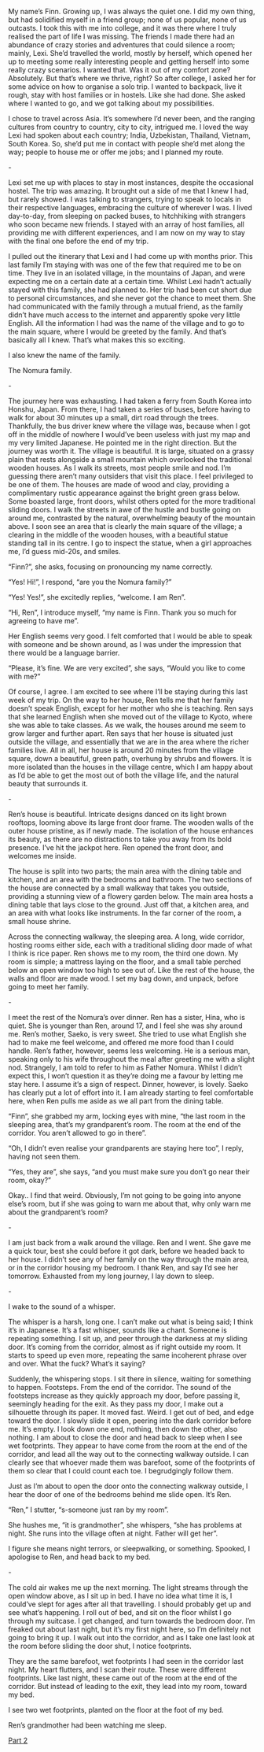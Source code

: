  My name’s Finn. Growing up, I was always the quiet one. I did my own thing, but had solidified myself in a friend group; none of us popular, none of us outcasts. I took this with me into college, and it was there where I truly realised the part of life I was missing. The friends I made there had an abundance of crazy stories and adventures that could silence a room; mainly, Lexi. She’d travelled the world, mostly by herself, which opened her up to meeting some really interesting people and getting herself into some really crazy scenarios. I wanted that. Was it out of my comfort zone? Absolutely. But that’s where we thrive, right? So after college, I asked her for some advice on how to organise a solo trip. I wanted to backpack, live it rough, stay with host families or in hostels. Like she had done. She asked where I wanted to go, and we got talking about my possibilities.

I chose to travel across Asia. It’s somewhere I’d never been, and the ranging cultures from country to country, city to city, intrigued me. I loved the way Lexi had spoken about each country; India, Uzbekistan, Thailand, Vietnam, South Korea. So, she’d put me in contact with people she’d met along the way; people to house me or offer me jobs; and I planned my route. 

\-

Lexi set me up with places to stay in most instances, despite the occasional hostel. The trip was amazing. It brought out a side of me that I knew I had, but rarely showed. I was talking to strangers, trying to speak to locals in their respective languages, embracing the culture of wherever I was. I lived day-to-day, from sleeping on packed buses, to hitchhiking with strangers who soon became new friends. I stayed with an array of host families, all providing me with different experiences, and I am now on my way to stay with the final one before the end of my trip. 

I pulled out the itinerary that Lexi and I had come up with months prior. This last family I’m staying with was one of the few that required me to be on time. They live in an isolated village, in the mountains of Japan, and were expecting me on a certain date at a certain time. Whilst Lexi hadn’t actually stayed with this family, she had planned to. Her trip had been cut short due to personal circumstances, and she never got the chance to meet them. She had communicated with the family through a mutual friend, as the family didn’t have much access to the internet and apparently spoke very little English. All the information I had was the name of the village and to go to the main square, where I would be greeted by the family. And that’s basically all I knew. That’s what makes this so exciting. 

I also knew the name of the family.

The Nomura family.

\-

The journey here was exhausting. I had taken a ferry from South Korea into Honshu, Japan. From there, I had taken a series of buses, before having to walk for about 30 minutes up a small, dirt road through the trees. Thankfully, the bus driver knew where the village was, because when I got off in the middle of nowhere I would’ve been useless with just my map and my very limited Japanese. He pointed me in the right direction. But the journey was worth it. The village is beautiful. It is large, situated on a grassy plain that rests alongside a small mountain which overlooked the traditional wooden houses. As I walk its streets, most people smile and nod. I’m guessing there aren’t many outsiders that visit this place. I feel privileged to be one of them. The houses are made of wood and clay, providing a complimentary rustic appearance against the bright green grass below. Some boasted large, front doors, whilst others opted for the more traditional sliding doors. I walk the streets in awe of the hustle and bustle going on around me, contrasted by the natural, overwhelming beauty of the mountain above. I soon see an area that is clearly the main square of the village; a clearing in the middle of the wooden houses, with a beautiful statue standing tall in its centre. I go to inspect the statue, when a girl approaches me, I’d guess mid-20s, and smiles.

“Finn?”, she asks, focusing on pronouncing my name correctly.

“Yes! Hi!”, I respond, “are you the Nomura family?”

“Yes! Yes!”, she excitedly replies, “welcome. I am Ren”.

“Hi, Ren”, I introduce myself, “my name is Finn. Thank you so much for agreeing to have me”. 

Her English seems very good. I felt comforted that I would be able to speak with someone and be shown around, as I was under the impression that there would be a language barrier.

“Please, it’s fine. We are very excited”, she says, “Would you like to come with me?”

Of course, I agree. I am excited to see where I’ll be staying during this last week of my trip. On the way to her house, Ren tells me that her family doesn’t speak English, except for her mother who she is teaching. Ren says that she learned English when she moved out of the village to Kyoto, where she was able to take classes. As we walk, the houses around me seem to grow larger and further apart. Ren says that her house is situated just outside the village, and essentially that we are in the area where the richer families live. All in all, her house is around 20 minutes from the village square, down a beautiful, green path, overhung by shrubs and flowers. It is more isolated than the houses in the village centre, which I am happy about as I’d be able to get the most out of both the village life, and the natural beauty that surrounds it.

\-

Ren’s house is beautiful. Intricate designs danced on its light brown rooftops, looming above its large front door frame. The wooden walls of the outer house pristine, as if newly made. The isolation of the house enhances its beauty, as there are no distractions to take you away from its bold presence. I’ve hit the jackpot here. Ren opened the front door, and welcomes me inside.

The house is split into two parts; the main area with the dining table and kitchen, and an area with the bedrooms and bathroom. The two sections of the house are connected by a small walkway that takes you outside, providing a stunning view of a flowery garden below. The main area hosts a dining table that lays close to the ground. Just off that, a kitchen area, and an area with what looks like instruments. In the far corner of the room, a small house shrine. 

Across the connecting walkway, the sleeping area. A long, wide corridor, hosting rooms either side, each with a traditional sliding door made of what I think is rice paper. Ren shows me to my room, the third one down. My room is simple; a mattress laying on the floor, and a small table perched below an open window too high to see out of. Like the rest of the house, the walls and floor are made wood. I set my bag down, and unpack, before going to meet her family.

\-

I meet the rest of the Nomura’s over dinner. Ren has a sister, Hina, who is quiet. She is younger than Ren, around 17, and I feel she was shy around me. Ren’s mother, Saeko, is very sweet. She tried to use what English she had to make me feel welcome, and offered me more food than I could handle. Ren’s father, however, seems less welcoming. He is a serious man, speaking only to his wife throughout the meal after greeting me with a slight nod. Strangely, I am told to refer to him as Father Nomura. Whilst I didn’t expect this, I won’t question it as they’re doing me a favour by letting me stay here. I assume it’s a sign of respect. Dinner, however, is lovely. Saeko has clearly put a lot of effort into it. I am already starting to feel comfortable here, when Ren pulls me aside as we all part from the dining table.

“Finn”, she grabbed my arm, locking eyes with mine, “the last room in the sleeping area, that’s my grandparent’s room. The room at the end of the corridor. You aren’t allowed to go in there”.

“Oh, I didn’t even realise your grandparents are staying here too”, I reply, having not seen them.

“Yes, they are”, she says, “and you must make sure you don’t go near their room, okay?”

Okay.. I find that weird. Obviously, I’m not going to be going into anyone else’s room, but if she was going to warn me about that, why only warn me about the grandparent’s room?  

\-

I am just back from a walk around the village. Ren and I went. She gave me a quick tour, best she could before it got dark, before we headed back to her house. I didn’t see any of her family on the way through the main area, or in the corridor housing my bedroom. I thank Ren, and say I’d see her tomorrow. Exhausted from my long journey, I lay down to sleep.

\-

I wake to the sound of a whisper.

The whisper is a harsh, long one. I can’t make out what is being said; I think it’s in Japanese. It’s a fast whisper, sounds like a chant. Someone is repeating something. I sit up, and peer through the darkness at my sliding door. It’s coming from the corridor, almost as if right outside my room. It starts to speed up even more, repeating the same incoherent phrase over and over. What the fuck? What’s it saying?

Suddenly, the whispering stops. I sit there in silence, waiting for something to happen. Footsteps. From the end of the corridor. The sound of the footsteps increase as they quickly approach my door, before passing it, seemingly heading for the exit. As they pass my door, I make out a silhouette through its paper. It moved fast. Weird. I get out of bed, and edge toward the door. I slowly slide it open, peering into the dark corridor before me. It’s empty. I look down one end, nothing, then down the other, also nothing. I am about to close the door and head back to sleep when I see wet footprints. They appear to have come from the room at the end of the corridor, and lead all the way out to the connecting walkway outside. I can clearly see that whoever made them was barefoot, some of the footprints of them so clear that I could count each toe. I begrudgingly follow them. 

Just as I’m about to open the door onto the connecting walkway outside, I hear the door of one of the bedrooms behind me slide open. It’s Ren. 

“Ren,” I stutter, “s-someone just ran by my room”.

She hushes me, “it is grandmother”, she whispers, “she has problems at night. She runs into the village often at night. Father will get her”.

I figure she means night terrors, or sleepwalking, or something. Spooked, I apologise to Ren, and head back to my bed.

\-

The cold air wakes me up the next morning. The light streams through the open window above, as I sit up in bed. I have no idea what time it is, I could’ve slept for ages after all that travelling. I should probably get up and see what’s happening. I roll out of bed, and sit on the floor whilst I go through my suitcase. I get changed, and turn towards the bedroom door. I’m freaked out about last night, but it’s my first night here, so I’m definitely not going to bring it up. I walk out into the corridor, and as I take one last look at the room before sliding the door shut, I notice footprints.

They are the same barefoot, wet footprints I had seen in the corridor last night. My heart flutters, and I scan their route. These were different footprints. Like last night, these came out of the room at the end of the corridor. But instead of leading to the exit, they lead into my room, toward my bed.

I see two wet footprints, planted on the floor at the foot of my bed.

Ren’s grandmother had been watching me sleep.

[Part 2](https://www.reddit.com/r/nosleep/comments/gp7f0i/i_am_staying_with_an_exchange_family_in_japan/)